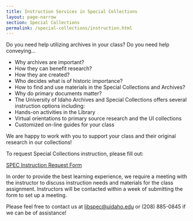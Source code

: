 ```yaml
---
title: Instruction Services in Special Collections
layout: page-narrow
section: Special Collections
permalink: /special-collections/instruction.html
---
```


Do you need help utilizing archives in your class? Do you need help conveying...

- Why archives are important?
- How they can benefit research?
- How they are created?
- Who decides what is of historic importance? 
- How to find and use materials in the Special Collections and Archives? 
- Why do primary documents matter?
- The University of Idaho Archives and Special Collections offers several instruction options including:
- Hands-on activities in the Library
- Virtual orientations to primary source research and the UI collections
- Customized on-line guides for your class

We are happy to work with you to support your class and their original research in our collections!

<div class="card my-3">
    <div class="card-body text-center">
        <p>To request Special Collections instruction, please fill out:</p>
        <p><a href="https://uidaho.co1.qualtrics.com/jfe/form/SV_d5NQ5VRSqnjOPRj" target="_blank" rel="noopener" class="btn btn-outline-pride-gold"><span class="far fa-file-alt"></span> SPEC Instruction Request Form</a></p>
    </div>
</div>

In order to provide the best learning experience, we require a meeting with the instructor to discuss instruction needs and materials for the class assignment. 
Instructors will be contacted within a week of submitting the form to set up a meeting. 

Please feel free to contact us at <libspec@uidaho.edu> or (208) 885-0845 if we can be of assistance!
